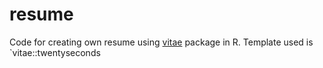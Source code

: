 # resume

Code for creating own resume using [vitae](https://github.com/ropenscilabs/vitae) package in R. Template used is `vitae::twentyseconds  
